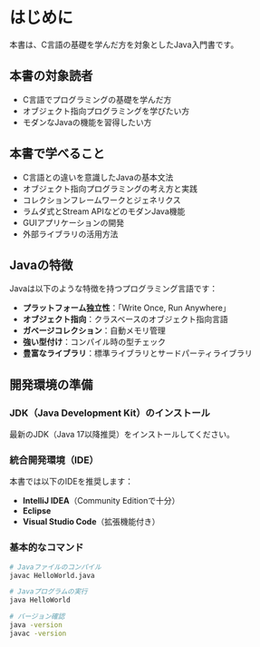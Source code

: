 # はじめに

本書は、C言語の基礎を学んだ方を対象としたJava入門書です。

## 本書の対象読者

- C言語でプログラミングの基礎を学んだ方
- オブジェクト指向プログラミングを学びたい方
- モダンなJavaの機能を習得したい方

## 本書で学べること

- C言語との違いを意識したJavaの基本文法
- オブジェクト指向プログラミングの考え方と実践
- コレクションフレームワークとジェネリクス
- ラムダ式とStream APIなどのモダンJava機能
- GUIアプリケーションの開発
- 外部ライブラリの活用方法

## Javaの特徴

Javaは以下のような特徴を持つプログラミング言語です：

- **プラットフォーム独立性**：「Write Once, Run Anywhere」
- **オブジェクト指向**：クラスベースのオブジェクト指向言語
- **ガベージコレクション**：自動メモリ管理
- **強い型付け**：コンパイル時の型チェック
- **豊富なライブラリ**：標準ライブラリとサードパーティライブラリ

## 開発環境の準備

### JDK（Java Development Kit）のインストール

最新のJDK（Java 17以降推奨）をインストールしてください。

### 統合開発環境（IDE）

本書では以下のIDEを推奨します：
- **IntelliJ IDEA**（Community Editionで十分）
- **Eclipse**
- **Visual Studio Code**（拡張機能付き）

### 基本的なコマンド

```bash
# Javaファイルのコンパイル
javac HelloWorld.java

# Javaプログラムの実行
java HelloWorld

# バージョン確認
java -version
javac -version
```